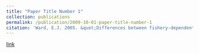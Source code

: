 ```yaml
---
title: "Paper Title Number 1"
collection: publications
permalink: /publication/2009-10-01-paper-title-number-1
citation: 'Ward, E.J. 2005. &quot;Differences between fishery-dependent and fishery-independent estimates of single-species and mixed-species dolphin schools: implications for single-species stock assessments.&quot; <i>Marine Mammal Science</i>. 21:189-203.'
---
```


[link](http://onlinelibrary.wiley.com/doi/10.1111/j.1748-7692.2005.tb01223.x/abstract)
